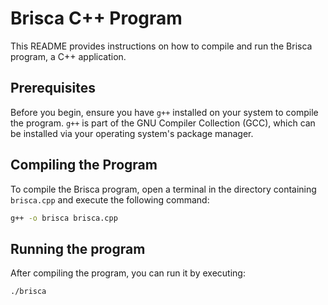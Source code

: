 # Brisca C++ Program

This README provides instructions on how to compile and run the Brisca program, a C++ application.

## Prerequisites

Before you begin, ensure you have `g++` installed on your system to compile the program. `g++` is part of the GNU Compiler Collection (GCC), which can be installed via your operating system's package manager.

## Compiling the Program

To compile the Brisca program, open a terminal in the directory containing `brisca.cpp` and execute the following command:

```bash
g++ -o brisca brisca.cpp
```

## Running the program

After compiling the program, you can run it by executing:
```bash
./brisca
```
